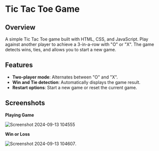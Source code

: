 # Tic Tac Toe Game

## Overview

A simple Tic Tac Toe game built with HTML, CSS, and JavaScript. Play against another player to achieve a 3-in-a-row with "O" or "X". The game detects wins, ties, and allows you to start a new game.

## Features

- **Two-player mode**: Alternates between "O" and "X".
- **Win and Tie detection**: Automatically displays the game result.
- **Restart options**: Start a new game or reset the current game.

## Screenshots

**Playing Game**


![Screenshot 2024-09-13 104555](https://github.com/user-attachments/assets/b97f0699-0b4b-4f82-be31-ceb8445f0001)

**Win or Loss**


![Screenshot 2024-09-13 104607](https://github.com/user-attachments/assets/326caaad-8e40-4113-a9cd-63b23c96678f).


